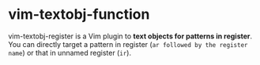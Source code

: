 # vim-textobj-function

vim-textobj-register is a Vim plugin to **text objects for patterns in register**.  
You can directly target a pattern in register (`ar followed by the register name`) 
or that in unnamed register (`ir`).

<!-- vim: set expandtab shiftwidth=4 softtabstop=4 textwidth=78 : -->
